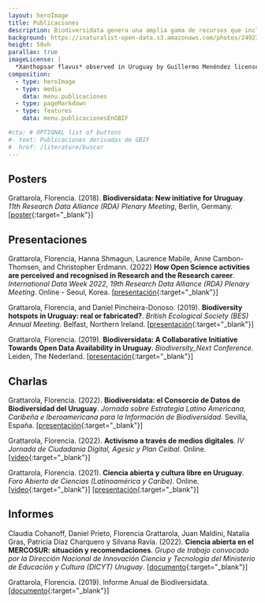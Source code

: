 ```yaml
---
layout: heroImage
title: Publicaciones
description: Biodiversidata genera una amplia gama de recursos que incluyen publicaciones, posters, presentaciones y charlas, derivados del trabajo de las y los integrantes del equipo
background: https://inaturalist-open-data.s3.amazonaws.com/photos/249235170/original.jpg
height: 50vh
parallax: true
imageLicense: |
  *Xanthopsar flavus* observed in Uruguay by Guillermo Menéndez licensed under [CC BY-NC](http://creativecommons.org/licenses/by-nc/4.0/) via [iNaturalist](https://www.naturalista.uy/observations/145124276)
composition:
  - type: heroImage
  - type: media
    data: menu.publicaciones
  - type: pageMarkdown
  - type: features
    data: menu.publicacionesEnGBIF

#cta: # OPTIONAL list of buttons
#- text: Publicaciones derivadas de GBIF
#  href: /literature/buscar
---
```


<!-- ## Publicaciones

Grattarola, Florencia et al. (2020). Multiple Forms of Hotspots of Tetrapod Biodiversity and the Challenges of Open-Access Data Scarcity. *Scientific Reports* 10: 22045. <a class="myDoi" href="https://doi.org/10.1038/s41598-020-79074-8" target="_blank"><span>DOI</span><span>10.1038/s41598-020-79074-8</span></a>

Grattarola, Florencia et al. (2020). Biodiversidata: A Novel Dataset for the Vascular Plant Species Diversity in Uruguay. *Biodiversity Data Journal* 8:e56850. <a class="myDoi" href="https://doi.org/10.3897/BDJ.8.e56850" target="_blank"><span>DOI</span><span>10.3897/BDJ.8.e56850</span></a>

Grattarola, Florencia et al. (2019). Biodiversidata: An Open-Access Biodiversity Database for Uruguay. *Biodiversity Data Journal* 7:e36226. <a class="myDoi" href="https://doi.org/10.3897/BDJ.7.e36226" target="_blank"><span>DOI</span><span>10.3897/BDJ.7.e36226</span></a>

Grattarola, Florencia, and Daniel Pincheira-Donoso. (2019). Biodiversidata: A Collaborative Initiative Towards Open Data Availability in Uruguay. *Biodiversity Information Science and Standards* 3:e37715. <a class="myDoi" href="https://doi.org/10.3897/biss.3.37715" target="_blank"><span>DOI</span><span>10.3897/biss.3.37715</span></a>

Grattarola, Florencia, and Daniel Pincheira-Donoso. (2019). Data-Sharing En Uruguay, La Visión de Los Colectores y Usuarios de Datos. *Boletín de la Sociedad Zoológica del Uruguay* 28(1): 1–14. <a class="myDoi" href="https://doi.org/10.26462/28.1.1" target="_blank"><span>DOI</span><span>10.26462/28.1.1</span></a> -->

## Posters

Grattarola, Florencia. (2018). **Biodiversidata: New initiative for Uruguay**. *11th Research Data Alliance (RDA) Plenary Meeting*, Berlin, Germany. [[poster](https://www.researchgate.net/publication/324363011_Biodiversidata_New_initiative_for_Uruguay){:target="_blank"}]


## Presentaciones

Grattarola, Florencia, Hanna Shmagun, Laurence Mabile, Anne Cambon-Thomsen, and Christopher Erdmann. (2022)
**How Open Science activities are perceived and recognised in Research and the Research career**. *International Data Week 2022, 19th Research Data Alliance (RDA) Plenary Meeting*. Online - Seoul, Korea. [[presentación](https://www.rd-alliance.org/system/files/documents/RDA%20P19%20SHARC%20ig%20session%20slides%20-%2020jun22.pdf){:target="_blank"}]  

Grattarola, Florencia, and Daniel Pincheira-Donoso. (2019). **Biodiversity hotspots in Uruguay: real or fabricated?**. *British Ecological Society (BES) Annual Meeting*. Belfast, Northern Ireland. [[presentación](https://flograttarola.com/talk/biodiversity-hotspots-in-uruguay-real-or-fabricated/FGrattarola_BES2019_WEB.pdf){:target="_blank"}]  

Grattarola, Florencia. (2019). **Biodiversidata: A Collaborative Initiative Towards Open Data Availability in Uruguay**. *Biodiversity_Next Conference*. Leiden, The Nederland. [[presentación](https://flograttarola.com/talk/biodiversidata-a-collaborative-initiative-towards-open-data-availability-in-uruguay/Grattarola_and_Pincheira-Donoso_BiodNext_SS73.pdf){:target="_blank"}]  

## Charlas

Grattarola, Florencia. (2022). **Biodiversidata: el Consorcio de Datos de Biodiversidad del Uruguay**. *Jornada sobre Estrategia Latino Americana, Caribeña e Iberoamericana para la Información de Biodiversidad*. Sevilla, España. [[presentación](https://flograttarola.com/talk/biodiversidata-el-consorcio-de-datos-de-biodiversidad-del-uruguay/Biodiversidata_Sevilla.pdf){:target="_blank"}]  

Grattarola, Florencia. (2022). **Activismo a través de medios digitales**. *IV Jornada de Ciudadanía Digital, Agesic y Plan Ceibal*. Online. [[video](https://youtu.be/NNA46QEZVQI){:target="_blank"}]  

Grattarola, Florencia. (2021). **Ciencia abierta y cultura libre en Uruguay**. *Foro Abierto de Ciencias (Latinoamérica y Caribe)*. Online. [[video](https://youtu.be/W6i6y87p2IM){:target="_blank"}] [[presentación](https://flograttarola.com/talk/ciencia-abierta-y-cultura-libre-en-uruguay/Charla_Foro_CILAC_2021.pdf){:target="_blank"}]

## Informes

Claudia Cohanoff, Daniel Prieto, Florencia Grattarola, Juan Maldini, Natalia Gras, Patricia Díaz Charquero y Silvana Ravía. (2022). **Ciencia abierta en el MERCOSUR: situación y recomendaciones**. *Grupo de trabajo convocado por la Dirección Nacional de Innovación Ciencia y Tecnología del Ministerio de Educación y Cultura (DICYT) Uruguay*. [[documento](https://www.gub.uy/ministerio-educacion-cultura/sites/ministerio-educacion-cultura/files/documentos/noticias/Ciencia_Abierta_MERCOSUR-DICYT-MEC_20220920.pdf){:target="_blank"}]

Grattarola, Florencia. (2019). Informe Anual de Biodiversidata. [[documento](/){:target="_blank"}]
